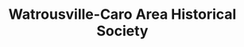 ---
layout: repo
title: "Watrousville-Caro Area Historical Society"
id: 4308
permalink: repos/4308/
---